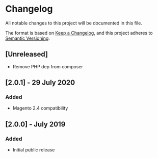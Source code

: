 # Changelog
All notable changes to this project will be documented in this file.

The format is based on [Keep a Changelog](https://keepachangelog.com/en/1.0.0/),
and this project adheres to [Semantic Versioning](https://semver.org/spec/v2.0.0.html).

## [Unreleased]
- Remove PHP dep from composer

## [2.0.1] - 29 July 2020
### Added
- Magento 2.4 compatibility

## [2.0.0] - July 2019
### Added
- Initial public release
